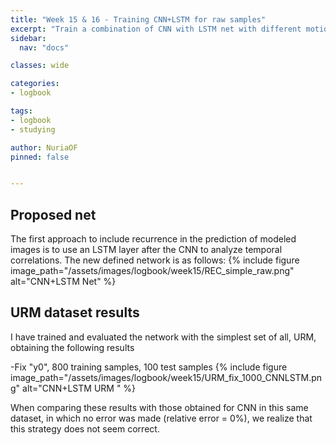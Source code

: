 ```yaml
---
title: "Week 15 & 16 - Training CNN+LSTM for raw samples"
excerpt: "Train a combination of CNN with LSTM net with different motion types and DOF."
sidebar:
  nav: "docs"

classes: wide

categories:
- logbook

tags:
- logbook
- studying

author: NuriaOF
pinned: false


---
```


## Proposed net

The first approach to include recurrence in the prediction of modeled images is to use an LSTM layer after the CNN to analyze temporal correlations. The new defined network is as follows:
{% include figure image_path="/assets/images/logbook/week15/REC_simple_raw.png" alt="CNN+LSTM Net" %}

## URM dataset results
I have trained and evaluated the network with the simplest set of all, URM, obtaining the following results

-Fix "y0", 800 training samples, 100 test samples
{% include figure image_path="/assets/images/logbook/week15/URM_fix_1000_CNNLSTM.png" alt="CNN+LSTM URM " %}

When comparing these results with those obtained for CNN in this same dataset, in which no error was made (relative error = 0%), we realize that this strategy does not seem correct.
